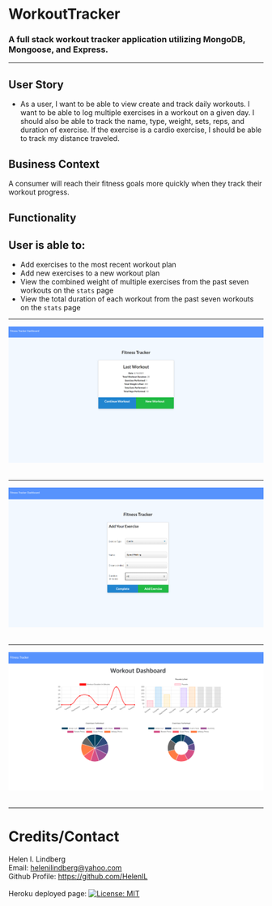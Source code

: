 # WorkoutTracker
<h3>A full stack workout tracker application utilizing MongoDB, Mongoose, and Express.</h3>

---

## User Story

* As a user, I want to be able to view create and track daily workouts. I want to be able to log multiple exercises in a workout on a given day. I should also be able to track the name, type, weight, sets, reps, and duration of exercise. If the exercise is a cardio exercise, I should be able to track my distance traveled.

## Business Context

A consumer will reach their fitness goals more quickly when they track their workout progress.

## Functionality

<h2>User is able to:</h2>

* Add exercises to the most recent workout plan
* Add new exercises to a new workout plan
* View the combined weight of multiple exercises from the past seven workouts on the `stats` page
* View the total duration of each workout from the past seven workouts on the `stats` page

---

<img src="assets/Create.png" alt="craete workout">
<br><br>

---

<img src="assets/AddExercise.png" alt="add exercise">
<br><br>

---

<img src="assets/Dashboard.png" alt="workout dashboard">
<br><br>

---

# Credits/Contact

Helen I. Lindberg<br>
Email: helenilindberg@yahoo.com<br>
Github Profile: <a href="https://github.com/HelenIL">https://github.com/HelenIL</a> 
<br><br>
Heroku deployed page: <a ref="https://workout-fitness-tracking-app.herokuapp.com/">
[![License: MIT](https://img.shields.io/badge/License-MIT-yellow.svg)](https://opensource.org/licenses/MIT)